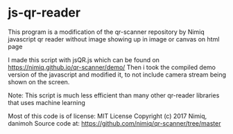 # js-qr-reader
This program is a modification of the qr-scanner repository by Nimiq
javascript qr reader without image showing up in image or canvas on html page

I made this script with jsQR.js which can be found on https://nimiq.github.io/qr-scanner/demo/
Then i took the compiled demo version of the javascript and modified it, to not include camera stream being shown on the screen.

Note: This script is much less efficient than many other qr-reader libraries that uses machine learning

Most of this code is of license:
MIT License
Copyright (c) 2017 Nimiq, danimoh
Source code at: https://github.com/nimiq/qr-scanner/tree/master

